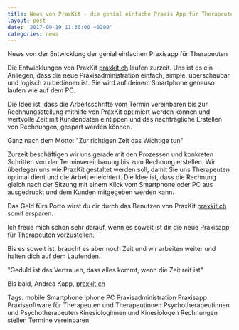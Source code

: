 ```yaml
---
title: News von PraxKit - die genial einfache Praxis App für Therapeuten
layout: post
date: '2017-09-19 11:30:00 +0200'
categories: news
---
```

News von der Entwicklung der genial einfachen Praxisapp für Therapeuten

Die Entwicklungen von PraxKit [praxkit.ch](https://www.praxkit.ch/) laufen zurzeit. Uns ist es ein Anliegen, dass die neue Praxisadministration einfach, 
simple, überschaubar und logisch zu bedienen ist. Sie wird auf deinem Smartphone genauso laufen wie auf dem PC. 

Die Idee ist, dass die Arbeitsschritte vom Termin vereinbaren bis zur Rechnungsstellung mithilfe von PraxKit optimiert werden können und 
wertvolle Zeit mit Kundendaten eintippen und das nachträgliche Erstellen von Rechnungen, gespart werden können.

Ganz nach dem Motto: "Zur richtigen Zeit das Wichtige tun"

Zurzeit beschäftigen wir uns gerade mit den Prozessen und konkreten Schritten von der Terminvereinbarung bis zum Rechnung erstellen. 
Wir überlegen uns wie PraxKit gestaltet werden soll, damit Sie uns Therapeuten optimal dient und die Arbeit erleichtert. 
Die Idee ist, dass die Rechnung gleich nach der Sitzung mit einem Klick vom Smartphone oder PC aus ausgedruckt und 
dem Kunden mitgegeben werden kann. 

Das Geld fürs Porto wirst du dir durch das Benutzen von PraxKit [praxkit.ch](https://www.praxkit.ch/) somit ersparen. 

Ich freue mich schon sehr darauf, wenn es soweit ist dir die neue Praxisapp für Therapeuten vorzustellen. 

Bis es soweit ist, braucht es aber noch Zeit und wir arbeiten weiter und halten dich auf dem Laufenden.

"Geduld ist das Vertrauen, dass alles kommt, wenn die Zeit reif ist"

Bis bald,
Andrea Kapp, [praxkit.ch](https://www.praxkit.ch/)

Tags: mobile Smartphone Iphone PC Praxisadministration Praxisapp Praxissoftware für Therapeuten und Therapeutinnen 
Psychotherapeutinnen und Psychotherapeuten Kinesiologinnen und Kinesiologen Rechnungen stellen Termine vereinbaren    
